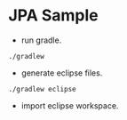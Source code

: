# JPA Sample


+ run gradle. 

```
./gradlew
```

+ generate eclipse files.

```
./gradlew eclipse
```
 
+ import eclipse workspace.
